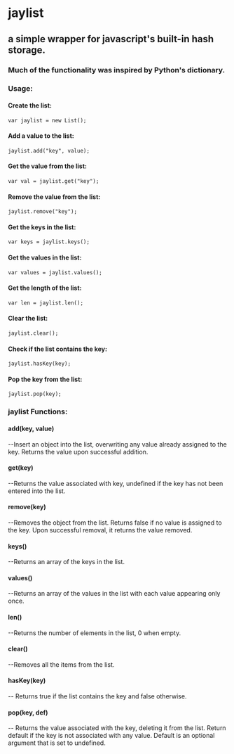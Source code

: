 # jaylist

## a simple wrapper for javascript's built-in hash storage. 

### Much of the functionality was inspired by Python's dictionary.

### Usage:

#### Create the list:

    var jaylist = new List(); 
    
    
#### Add a value to the list:

    jaylist.add("key", value);
  
  
#### Get the value from the list:

    var val = jaylist.get("key"); 
    
    
#### Remove the value from the list:

    jaylist.remove("key");
    
    
#### Get the keys in the list:

    var keys = jaylist.keys();
    
    
#### Get the values in the list:

    var values = jaylist.values();
    
     
#### Get the length of the list:

    var len = jaylist.len();
     
     
#### Clear the list:

    jaylist.clear();
    
    
#### Check if the list contains the key:
    
    jaylist.hasKey(key);
    

#### Pop the key from the list:

    jaylist.pop(key);
    
        
### jaylist Functions:

#### add(key, value)

--Insert an object into the list, overwriting any value already assigned to the key. Returns the value upon successful addition.

#### get(key)

--Returns the value associated with key, undefined if the key has not been entered into the list.

#### remove(key)

--Removes the object from the list. Returns false if no value is assigned to the key. Upon successful removal, it returns the value removed.

#### keys()

--Returns an array of the keys in the list.
 
#### values()

--Returns an array of the values in the list with each value appearing only once.

#### len() 

--Returns the number of elements in the list, 0 when empty.

#### clear()

--Removes all the items from the list.

#### hasKey(key)

-- Returns true if the list contains the key and false otherwise.

#### pop(key, def)

-- Returns the value associated with the key, deleting it from the list. Return default if the key is not associated with any value. Default is an optional argument that is set to undefined.

